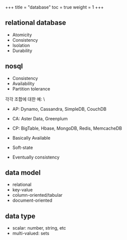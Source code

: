 +++
title  = "database"
toc    = true
weight = 1
+++

## relational database
- Atomicity
- Consistency
- Isolation
- Durability

## nosql
- Consistency
- Availability
- Partition tolerance

각각 조합에 대한 예: \

- AP: Dynamo, Cassandra, SimpleDB, CouchDB
- CA: Aster Data, Greenplum
- CP: BigTable, Hbase, MongoDB, Redis, MemcacheDB

- Basically Available
- Soft-state
- Eventually consistency

## data model
- relational
- key-value
- column-oriented/tabular
- document-oriented

## data type
- scalar: number, string, etc
- multi-valued: sets
